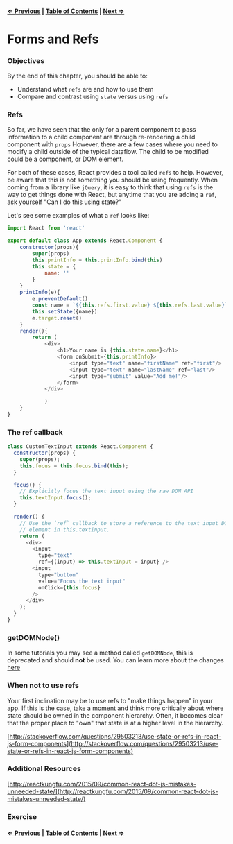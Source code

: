 #### [⇐ Previous](./06-events.md) | [Table of Contents](./../readme.md) | [Next ⇒](./08-lifecycle.md)

# Forms and Refs

### Objectives

By the end of this chapter, you should be able to:

- Understand what `refs` are and how to use them
- Compare and contrast using `state` versus using `refs`

### Refs

So far, we have seen that the only for a parent component to pass information to a child component are through re-rendering a child component with `props`  However, there are a few cases where you need to modify a child outside of the typical dataflow. The child to be modified could be a component, or DOM element. 

For both of these cases, React provides a tool called `refs` to help. However, be aware that this is not something you should be using frequently. When coming from a library like `jQuery`, it is easy to think that using `refs` is the way to get things done with React, but anytime that you are adding a `ref`, ask yourself "Can I do this using state?"

Let's see some examples of what a `ref` looks like:

```js
import React from 'react'

export default class App extends React.Component {
    constructor(props){
        super(props)
        this.printInfo = this.printInfo.bind(this)
        this.state = {
            name: ''
        }
    }
    printInfo(e){
        e.preventDefault()
        const name = `${this.refs.first.value} ${this.refs.last.value}`
        this.setState({name})
        e.target.reset()
    }
    render(){
        return (
            <div>
                <h1>Your name is {this.state.name}</h1>
                <form onSubmit={this.printInfo}>
                    <input type="text" name="firstName" ref="first"/>
                    <input type="text" name="lastName" ref="last"/>
                    <input type="submit" value="Add me!"/>
                </form>
            </div>

            )
    }
}
```

### The ref callback

```js
class CustomTextInput extends React.Component {
  constructor(props) {
    super(props);
    this.focus = this.focus.bind(this);
  }

  focus() {
    // Explicitly focus the text input using the raw DOM API
    this.textInput.focus();
  }

  render() {
    // Use the `ref` callback to store a reference to the text input DOM
    // element in this.textInput.
    return (
      <div>
        <input
          type="text"
          ref={(input) => this.textInput = input} />
        <input
          type="button"
          value="Focus the text input"
          onClick={this.focus}
        />
      </div>
    );
  }
}
```

### getDOMNode()

In some tutorials you may see a method called `getDOMNode`, this is deprecated and should **not** be used. You can learn more about the changes [here](http://stackoverflow.com/questions/30190608/react-js-the-difference-between-finddomnode-and-getdomnode)

### When not to use refs

Your first inclination may be to use refs to "make things happen" in your app. If this is the case, take a moment and think more critically about where state should be owned in the component hierarchy. Often, it becomes clear that the proper place to "own" that state is at a higher level in the hierarchy.

[http://stackoverflow.com/questions/29503213/use-state-or-refs-in-react-js-form-components](http://stackoverflow.com/questions/29503213/use-state-or-refs-in-react-js-form-components)

### Additional Resources

[http://reactkungfu.com/2015/09/common-react-dot-js-mistakes-unneeded-state/](http://reactkungfu.com/2015/09/common-react-dot-js-mistakes-unneeded-state/)

### Exercise

#### [⇐ Previous](./06-events.md) | [Table of Contents](./../readme.md) | [Next ⇒](./08-lifecycle.md)